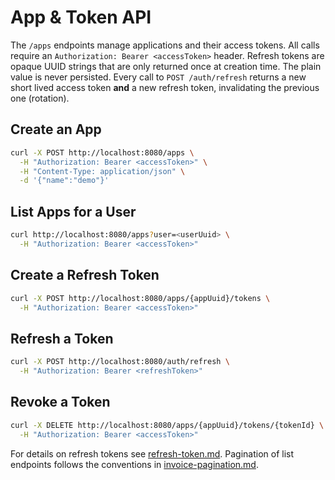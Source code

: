# App & Token API

The `/apps` endpoints manage applications and their access tokens. All calls require an `Authorization: Bearer <accessToken>` header.
Refresh tokens are opaque UUID strings that are only returned once at creation time. The plain value is never persisted.
Every call to `POST /auth/refresh` returns a new short lived access token **and** a new refresh token, invalidating the previous one (rotation).

## Create an App
```bash
curl -X POST http://localhost:8080/apps \
  -H "Authorization: Bearer <accessToken>" \
  -H "Content-Type: application/json" \
  -d '{"name":"demo"}'
```

## List Apps for a User
```bash
curl http://localhost:8080/apps?user=<userUuid> \
  -H "Authorization: Bearer <accessToken>"
```

## Create a Refresh Token
```bash
curl -X POST http://localhost:8080/apps/{appUuid}/tokens \
  -H "Authorization: Bearer <accessToken>"
```

## Refresh a Token
```bash
curl -X POST http://localhost:8080/auth/refresh \
  -H "Authorization: Bearer <refreshToken>"
```

## Revoke a Token
```bash
curl -X DELETE http://localhost:8080/apps/{appUuid}/tokens/{tokenId} \
  -H "Authorization: Bearer <accessToken>"
```

For details on refresh tokens see [refresh-token.md](refresh-token.md). Pagination of list endpoints follows the conventions in [invoice-pagination.md](invoice-pagination.md).
